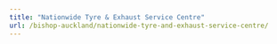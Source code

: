 ```yaml
---
title: "Nationwide Tyre & Exhaust Service Centre"
url: /bishop-auckland/nationwide-tyre-and-exhaust-service-centre/
---
```

